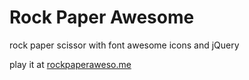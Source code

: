 # Rock Paper Awesome
rock paper scissor with font awesome icons and jQuery

play it at [rockpaperaweso.me](http://rockpaperaweso.me)

